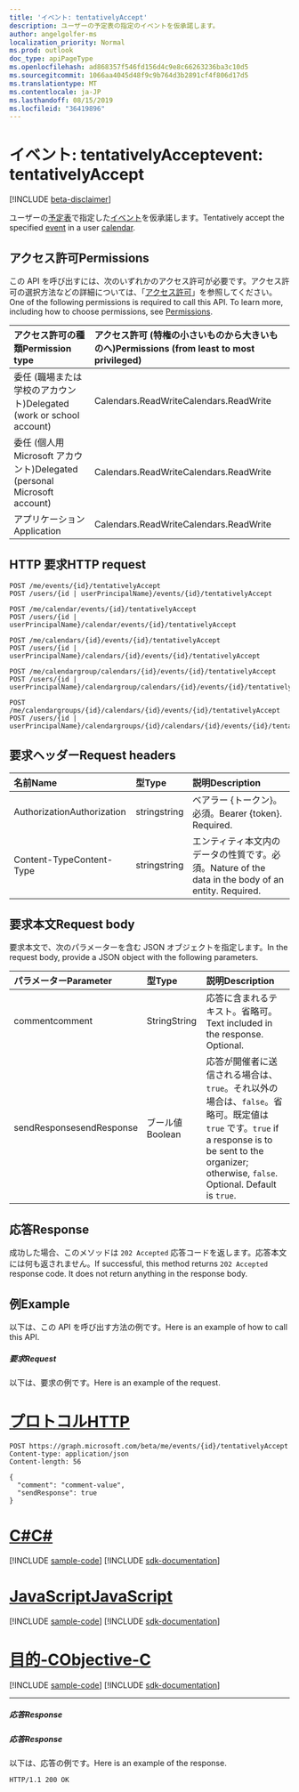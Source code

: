 ```yaml
---
title: 'イベント: tentativelyAccept'
description: ユーザーの予定表の指定のイベントを仮承諾します。
author: angelgolfer-ms
localization_priority: Normal
ms.prod: outlook
doc_type: apiPageType
ms.openlocfilehash: ad868357f546fd156d4c9e8c66263236ba3c10d5
ms.sourcegitcommit: 1066aa4045d48f9c9b764d3b2891cf4f806d17d5
ms.translationtype: MT
ms.contentlocale: ja-JP
ms.lasthandoff: 08/15/2019
ms.locfileid: "36419896"
---
```

# <a name="event-tentativelyaccept"></a><span data-ttu-id="4c534-103">イベント: tentativelyAccept</span><span class="sxs-lookup"><span data-stu-id="4c534-103">event: tentativelyAccept</span></span>

[!INCLUDE [beta-disclaimer](../../includes/beta-disclaimer.md)]

<span data-ttu-id="4c534-104">ユーザーの[予定表](../resources/calendar.md)で指定した[イベント](../resources/event.md)を仮承諾します。</span><span class="sxs-lookup"><span data-stu-id="4c534-104">Tentatively accept the specified [event](../resources/event.md) in a user [calendar](../resources/calendar.md).</span></span>

## <a name="permissions"></a><span data-ttu-id="4c534-105">アクセス許可</span><span class="sxs-lookup"><span data-stu-id="4c534-105">Permissions</span></span>
<span data-ttu-id="4c534-p101">この API を呼び出すには、次のいずれかのアクセス許可が必要です。アクセス許可の選択方法などの詳細については、「[アクセス許可](/graph/permissions-reference)」を参照してください。</span><span class="sxs-lookup"><span data-stu-id="4c534-p101">One of the following permissions is required to call this API. To learn more, including how to choose permissions, see [Permissions](/graph/permissions-reference).</span></span>

|<span data-ttu-id="4c534-108">アクセス許可の種類</span><span class="sxs-lookup"><span data-stu-id="4c534-108">Permission type</span></span>      | <span data-ttu-id="4c534-109">アクセス許可 (特権の小さいものから大きいものへ)</span><span class="sxs-lookup"><span data-stu-id="4c534-109">Permissions (from least to most privileged)</span></span>              |
|:--------------------|:---------------------------------------------------------|
|<span data-ttu-id="4c534-110">委任 (職場または学校のアカウント)</span><span class="sxs-lookup"><span data-stu-id="4c534-110">Delegated (work or school account)</span></span> | <span data-ttu-id="4c534-111">Calendars.ReadWrite</span><span class="sxs-lookup"><span data-stu-id="4c534-111">Calendars.ReadWrite</span></span>    |
|<span data-ttu-id="4c534-112">委任 (個人用 Microsoft アカウント)</span><span class="sxs-lookup"><span data-stu-id="4c534-112">Delegated (personal Microsoft account)</span></span> | <span data-ttu-id="4c534-113">Calendars.ReadWrite</span><span class="sxs-lookup"><span data-stu-id="4c534-113">Calendars.ReadWrite</span></span>    |
|<span data-ttu-id="4c534-114">アプリケーション</span><span class="sxs-lookup"><span data-stu-id="4c534-114">Application</span></span> | <span data-ttu-id="4c534-115">Calendars.ReadWrite</span><span class="sxs-lookup"><span data-stu-id="4c534-115">Calendars.ReadWrite</span></span> |

## <a name="http-request"></a><span data-ttu-id="4c534-116">HTTP 要求</span><span class="sxs-lookup"><span data-stu-id="4c534-116">HTTP request</span></span>
<!-- { "blockType": "ignored" } -->
```http
POST /me/events/{id}/tentativelyAccept
POST /users/{id | userPrincipalName}/events/{id}/tentativelyAccept

POST /me/calendar/events/{id}/tentativelyAccept
POST /users/{id | userPrincipalName}/calendar/events/{id}/tentativelyAccept

POST /me/calendars/{id}/events/{id}/tentativelyAccept
POST /users/{id | userPrincipalName}/calendars/{id}/events/{id}/tentativelyAccept

POST /me/calendargroup/calendars/{id}/events/{id}/tentativelyAccept
POST /users/{id | userPrincipalName}/calendargroup/calendars/{id}/events/{id}/tentativelyAccept

POST /me/calendargroups/{id}/calendars/{id}/events/{id}/tentativelyAccept
POST /users/{id | userPrincipalName}/calendargroups/{id}/calendars/{id}/events/{id}/tentativelyAccept
```
## <a name="request-headers"></a><span data-ttu-id="4c534-117">要求ヘッダー</span><span class="sxs-lookup"><span data-stu-id="4c534-117">Request headers</span></span>
| <span data-ttu-id="4c534-118">名前</span><span class="sxs-lookup"><span data-stu-id="4c534-118">Name</span></span>       | <span data-ttu-id="4c534-119">型</span><span class="sxs-lookup"><span data-stu-id="4c534-119">Type</span></span> | <span data-ttu-id="4c534-120">説明</span><span class="sxs-lookup"><span data-stu-id="4c534-120">Description</span></span>|
|:---------------|:--------|:----------|
| <span data-ttu-id="4c534-121">Authorization</span><span class="sxs-lookup"><span data-stu-id="4c534-121">Authorization</span></span>  | <span data-ttu-id="4c534-122">string</span><span class="sxs-lookup"><span data-stu-id="4c534-122">string</span></span>  | <span data-ttu-id="4c534-p102">ベアラー {トークン}。必須。</span><span class="sxs-lookup"><span data-stu-id="4c534-p102">Bearer {token}. Required.</span></span> |
| <span data-ttu-id="4c534-125">Content-Type</span><span class="sxs-lookup"><span data-stu-id="4c534-125">Content-Type</span></span> | <span data-ttu-id="4c534-126">string</span><span class="sxs-lookup"><span data-stu-id="4c534-126">string</span></span>  | <span data-ttu-id="4c534-p103">エンティティ本文内のデータの性質です。必須。</span><span class="sxs-lookup"><span data-stu-id="4c534-p103">Nature of the data in the body of an entity. Required.</span></span> |

## <a name="request-body"></a><span data-ttu-id="4c534-129">要求本文</span><span class="sxs-lookup"><span data-stu-id="4c534-129">Request body</span></span>
<span data-ttu-id="4c534-130">要求本文で、次のパラメーターを含む JSON オブジェクトを指定します。</span><span class="sxs-lookup"><span data-stu-id="4c534-130">In the request body, provide a JSON object with the following parameters.</span></span>

| <span data-ttu-id="4c534-131">パラメーター</span><span class="sxs-lookup"><span data-stu-id="4c534-131">Parameter</span></span>    | <span data-ttu-id="4c534-132">型</span><span class="sxs-lookup"><span data-stu-id="4c534-132">Type</span></span>   |<span data-ttu-id="4c534-133">説明</span><span class="sxs-lookup"><span data-stu-id="4c534-133">Description</span></span>|
|:---------------|:--------|:----------|
|<span data-ttu-id="4c534-134">comment</span><span class="sxs-lookup"><span data-stu-id="4c534-134">comment</span></span>|<span data-ttu-id="4c534-135">String</span><span class="sxs-lookup"><span data-stu-id="4c534-135">String</span></span>|<span data-ttu-id="4c534-p104">応答に含まれるテキスト。省略可。</span><span class="sxs-lookup"><span data-stu-id="4c534-p104">Text included in the response. Optional.</span></span>|
|<span data-ttu-id="4c534-138">sendResponse</span><span class="sxs-lookup"><span data-stu-id="4c534-138">sendResponse</span></span>|<span data-ttu-id="4c534-139">ブール値</span><span class="sxs-lookup"><span data-stu-id="4c534-139">Boolean</span></span>|<span data-ttu-id="4c534-p105">応答が開催者に送信される場合は、`true`。それ以外の場合は、`false`。省略可。既定値は `true` です。</span><span class="sxs-lookup"><span data-stu-id="4c534-p105">`true` if a response is to be sent to the organizer; otherwise, `false`. Optional. Default is `true`.</span></span>|

## <a name="response"></a><span data-ttu-id="4c534-143">応答</span><span class="sxs-lookup"><span data-stu-id="4c534-143">Response</span></span>

<span data-ttu-id="4c534-p106">成功した場合、このメソッドは `202 Accepted` 応答コードを返します。応答本文には何も返されません。</span><span class="sxs-lookup"><span data-stu-id="4c534-p106">If successful, this method returns `202 Accepted` response code. It does not return anything in the response body.</span></span>

## <a name="example"></a><span data-ttu-id="4c534-146">例</span><span class="sxs-lookup"><span data-stu-id="4c534-146">Example</span></span>
<span data-ttu-id="4c534-147">以下は、この API を呼び出す方法の例です。</span><span class="sxs-lookup"><span data-stu-id="4c534-147">Here is an example of how to call this API.</span></span>
##### <a name="request"></a><span data-ttu-id="4c534-148">要求</span><span class="sxs-lookup"><span data-stu-id="4c534-148">Request</span></span>
<span data-ttu-id="4c534-149">以下は、要求の例です。</span><span class="sxs-lookup"><span data-stu-id="4c534-149">Here is an example of the request.</span></span>

# <a name="httptabhttp"></a>[<span data-ttu-id="4c534-150">プロトコル</span><span class="sxs-lookup"><span data-stu-id="4c534-150">HTTP</span></span>](#tab/http)
<!-- {
  "blockType": "request",
  "name": "event_tentativelyaccept"
}-->
```http
POST https://graph.microsoft.com/beta/me/events/{id}/tentativelyAccept
Content-type: application/json
Content-length: 56

{
  "comment": "comment-value",
  "sendResponse": true
}
```
# <a name="ctabcsharp"></a>[<span data-ttu-id="4c534-151">C#</span><span class="sxs-lookup"><span data-stu-id="4c534-151">C#</span></span>](#tab/csharp)
[!INCLUDE [sample-code](../includes/snippets/csharp/event-tentativelyaccept-csharp-snippets.md)]
[!INCLUDE [sdk-documentation](../includes/snippets/snippets-sdk-documentation-link.md)]

# <a name="javascripttabjavascript"></a>[<span data-ttu-id="4c534-152">JavaScript</span><span class="sxs-lookup"><span data-stu-id="4c534-152">JavaScript</span></span>](#tab/javascript)
[!INCLUDE [sample-code](../includes/snippets/javascript/event-tentativelyaccept-javascript-snippets.md)]
[!INCLUDE [sdk-documentation](../includes/snippets/snippets-sdk-documentation-link.md)]

# <a name="objective-ctabobjc"></a>[<span data-ttu-id="4c534-153">目的-C</span><span class="sxs-lookup"><span data-stu-id="4c534-153">Objective-C</span></span>](#tab/objc)
[!INCLUDE [sample-code](../includes/snippets/objc/event-tentativelyaccept-objc-snippets.md)]
[!INCLUDE [sdk-documentation](../includes/snippets/snippets-sdk-documentation-link.md)]

---


##### <a name="response"></a><span data-ttu-id="4c534-154">応答</span><span class="sxs-lookup"><span data-stu-id="4c534-154">Response</span></span>
##### <a name="response"></a><span data-ttu-id="4c534-155">応答</span><span class="sxs-lookup"><span data-stu-id="4c534-155">Response</span></span>
<span data-ttu-id="4c534-156">以下は、応答の例です。</span><span class="sxs-lookup"><span data-stu-id="4c534-156">Here is an example of the response.</span></span>
<!-- {
  "blockType": "response",
  "truncated": true
} -->
```http
HTTP/1.1 200 OK
```

<!-- uuid: 8fcb5dbc-d5aa-4681-8e31-b001d5168d79
2015-10-25 14:57:30 UTC -->
<!--
{
  "type": "#page.annotation",
  "description": "event: tentativelyAccept",
  "keywords": "",
  "section": "documentation",
  "tocPath": "",
  "suppressions": [
  ]
}
-->
